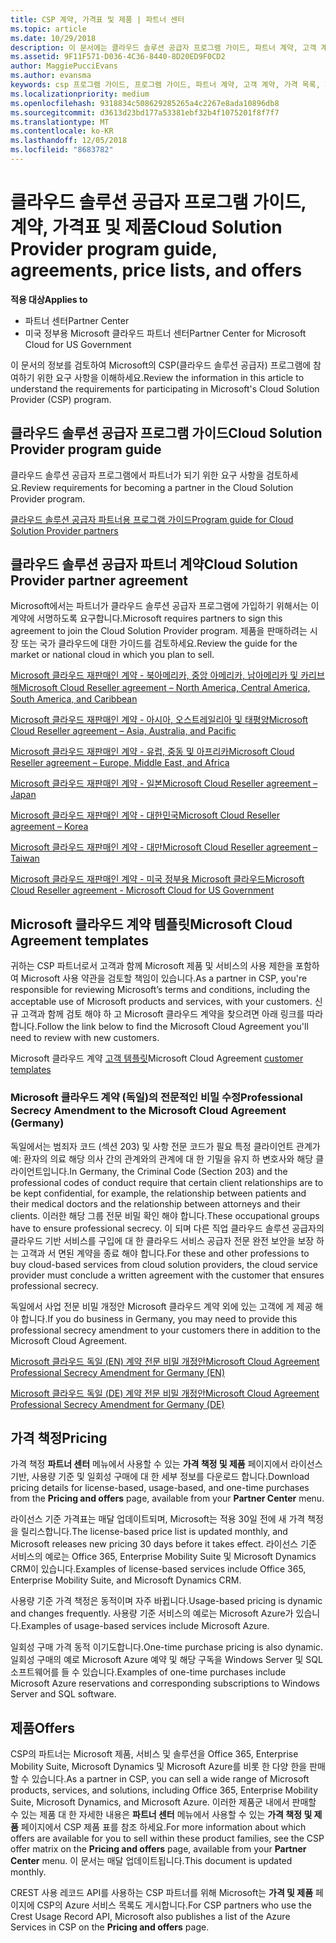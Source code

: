 ```yaml
---
title: CSP 계약, 가격표 및 제품 | 파트너 센터
ms.topic: article
ms.date: 10/29/2018
description: 이 문서에는 클라우드 솔루션 공급자 프로그램 가이드, 파트너 계약, 고객 계약, 가격 목록 및 제품 링크가 포함되어 있습니다.
ms.assetid: 9F11F571-D036-4C36-8440-8D20ED9F0CD2
author: MaggiePucciEvans
ms.author: evansma
keywords: csp 프로그램 가이드, 프로그램 가이드, 파트너 계약, 고객 계약, 가격 목록, 제품
ms.localizationpriority: medium
ms.openlocfilehash: 9318834c508629285265a4c2267e8ada10896db8
ms.sourcegitcommit: d3613d23bd177a53381ebf32b4f1075201f8f7f7
ms.translationtype: MT
ms.contentlocale: ko-KR
ms.lasthandoff: 12/05/2018
ms.locfileid: "8683782"
---
```

# <a name="cloud-solution-provider-program-guide-agreements-price-lists-and-offers"></a><span data-ttu-id="5d356-104">클라우드 솔루션 공급자 프로그램 가이드, 계약, 가격표 및 제품</span><span class="sxs-lookup"><span data-stu-id="5d356-104">Cloud Solution Provider program guide, agreements, price lists, and offers</span></span>

**<span data-ttu-id="5d356-105">적용 대상</span><span class="sxs-lookup"><span data-stu-id="5d356-105">Applies to</span></span>**

-  <span data-ttu-id="5d356-106">파트너 센터</span><span class="sxs-lookup"><span data-stu-id="5d356-106">Partner Center</span></span>
-  <span data-ttu-id="5d356-107">미국 정부용 Microsoft 클라우드 파트너 센터</span><span class="sxs-lookup"><span data-stu-id="5d356-107">Partner Center for Microsoft Cloud for US Government</span></span>


<span data-ttu-id="5d356-108">이 문서의 정보를 검토하여 Microsoft의 CSP(클라우드 솔루션 공급자) 프로그램에 참여하기 위한 요구 사항을 이해하세요.</span><span class="sxs-lookup"><span data-stu-id="5d356-108">Review the information in this article to understand the requirements for participating in Microsoft's Cloud Solution Provider (CSP) program.</span></span> 

## <a name="cloud-solution-provider-program-guide"></a><span data-ttu-id="5d356-109">클라우드 솔루션 공급자 프로그램 가이드</span><span class="sxs-lookup"><span data-stu-id="5d356-109">Cloud Solution Provider program guide</span></span>


<span data-ttu-id="5d356-110">클라우드 솔루션 공급자 프로그램에서 파트너가 되기 위한 요구 사항을 검토하세요.</span><span class="sxs-lookup"><span data-stu-id="5d356-110">Review requirements for becoming a partner in the Cloud Solution Provider program.</span></span>

[<span data-ttu-id="5d356-111">클라우드 솔루션 공급자 파트너용 프로그램 가이드</span><span class="sxs-lookup"><span data-stu-id="5d356-111">Program guide for Cloud Solution Provider partners</span></span>](http://go.microsoft.com/fwlink/p/?LinkId=617100)

## <a name="cloud-solution-provider-partner-agreement"></a><span data-ttu-id="5d356-112">클라우드 솔루션 공급자 파트너 계약</span><span class="sxs-lookup"><span data-stu-id="5d356-112">Cloud Solution Provider partner agreement</span></span>

<span data-ttu-id="5d356-113">Microsoft에서는 파트너가 클라우드 솔루션 공급자 프로그램에 가입하기 위해서는 이 계약에 서명하도록 요구합니다.</span><span class="sxs-lookup"><span data-stu-id="5d356-113">Microsoft requires partners to sign this agreement to join the Cloud Solution Provider program.</span></span> <span data-ttu-id="5d356-114">제품을 판매하려는 시장 또는 국가 클라우드에 대한 가이드를 검토하세요.</span><span class="sxs-lookup"><span data-stu-id="5d356-114">Review the guide for the market or national cloud in which you plan to sell.</span></span>

[<span data-ttu-id="5d356-115">Microsoft 클라우드 재판매인 계약 - 북아메리카, 중앙 아메리카, 남아메리카 및 카리브 해</span><span class="sxs-lookup"><span data-stu-id="5d356-115">Microsoft Cloud Reseller agreement – North America, Central America, South America, and Caribbean</span></span>](http://download.microsoft.com/download/2/C/8/2C8CAC17-FCE7-4F51-9556-4D77C7022DF5/MCRA2018_AOC_ENG_Sep2018_CR.pdf)

[<span data-ttu-id="5d356-116">Microsoft 클라우드 재판매인 계약 - 아시아, 오스트레일리아 및 태평양</span><span class="sxs-lookup"><span data-stu-id="5d356-116">Microsoft Cloud Reseller agreement – Asia, Australia, and Pacific</span></span>](http://download.microsoft.com/download/2/C/8/2C8CAC17-FCE7-4F51-9556-4D77C7022DF5/MCRA2018_APOC_ENG_Sep2018_CR.pdf)

[<span data-ttu-id="5d356-117">Microsoft 클라우드 재판매인 계약 - 유럽, 중동 및 아프리카</span><span class="sxs-lookup"><span data-stu-id="5d356-117">Microsoft Cloud Reseller agreement – Europe, Middle East, and Africa</span></span>](http://download.microsoft.com/download/2/C/8/2C8CAC17-FCE7-4F51-9556-4D77C7022DF5/MCRA2018_EOC_ENG_Sep2018_CR.pdf)

[<span data-ttu-id="5d356-118">Microsoft 클라우드 재판매인 계약 - 일본</span><span class="sxs-lookup"><span data-stu-id="5d356-118">Microsoft Cloud Reseller agreement – Japan</span></span>](http://download.microsoft.com/download/2/C/8/2C8CAC17-FCE7-4F51-9556-4D77C7022DF5/MCRA2018_JPN_ENG_Sep2018_CR.pdf)

[<span data-ttu-id="5d356-119">Microsoft 클라우드 재판매인 계약 - 대한민국</span><span class="sxs-lookup"><span data-stu-id="5d356-119">Microsoft Cloud Reseller agreement – Korea</span></span>](http://download.microsoft.com/download/2/C/8/2C8CAC17-FCE7-4F51-9556-4D77C7022DF5/MCRA2018_KOR_ENG_Sep2018_CR.pdf)

[<span data-ttu-id="5d356-120">Microsoft 클라우드 재판매인 계약 - 대만</span><span class="sxs-lookup"><span data-stu-id="5d356-120">Microsoft Cloud Reseller agreement – Taiwan</span></span>](http://download.microsoft.com/download/2/C/8/2C8CAC17-FCE7-4F51-9556-4D77C7022DF5/MCRA2018_TAI_ENG_Sep2018_CR.pdf)

[<span data-ttu-id="5d356-121">Microsoft 클라우드 재판매인 계약 - 미국 정부용 Microsoft 클라우드</span><span class="sxs-lookup"><span data-stu-id="5d356-121">Microsoft Cloud Reseller agreement - Microsoft Cloud for US Government</span></span>](http://download.microsoft.com/download/2/C/8/2C8CAC17-FCE7-4F51-9556-4D77C7022DF5/MCRA2018_AOC_USGCC_ENG_Sep2018_CR.pdf)


## <a name="microsoft-cloud-agreement-templates"></a><span data-ttu-id="5d356-122">Microsoft 클라우드 계약 템플릿</span><span class="sxs-lookup"><span data-stu-id="5d356-122">Microsoft Cloud Agreement templates</span></span>

<span data-ttu-id="5d356-123">귀하는 CSP 파트너로서 고객과 함께 Microsoft 제품 및 서비스의 사용 제한을 포함하여 Microsoft 사용 약관을 검토할 책임이 있습니다.</span><span class="sxs-lookup"><span data-stu-id="5d356-123">As a partner in CSP, you're responsible for reviewing Microsoft’s terms and conditions, including the acceptable use of Microsoft products and services, with your customers.</span></span> <span data-ttu-id="5d356-124">신규 고객과 함께 검토 해야 하 고 Microsoft 클라우드 계약을 찾으려면 아래 링크를 따라 합니다.</span><span class="sxs-lookup"><span data-stu-id="5d356-124">Follow the link below to find the Microsoft Cloud Agreement you'll need to review with new customers.</span></span> 

<span data-ttu-id="5d356-125">Microsoft 클라우드 계약 [고객 템플릿](agreements.md)</span><span class="sxs-lookup"><span data-stu-id="5d356-125">Microsoft Cloud Agreement [customer templates](agreements.md)</span></span>

### <a name="professional-secrecy-amendment-to-the-microsoft-cloud-agreement-germany"></a><span data-ttu-id="5d356-126">Microsoft 클라우드 계약 (독일)의 전문적인 비밀 수정</span><span class="sxs-lookup"><span data-stu-id="5d356-126">Professional Secrecy Amendment to the Microsoft Cloud Agreement (Germany)</span></span>

<span data-ttu-id="5d356-127">독일에서는 범죄자 코드 (섹션 203) 및 사항 전문 코드가 필요 특정 클라이언트 관계가 예: 환자의 의료 해당 의사 간의 관계와의 관계에 대 한 기밀을 유지 하 변호사와 해당 클라이언트입니다.</span><span class="sxs-lookup"><span data-stu-id="5d356-127">In Germany, the Criminal Code (Section 203) and the professional codes of conduct require that certain client relationships are to be kept confidential, for example, the relationship between patients and their medical doctors and the relationship between attorneys and their clients.</span></span> <span data-ttu-id="5d356-128">이러한 해당 그룹 전문 비밀 확인 해야 합니다.</span><span class="sxs-lookup"><span data-stu-id="5d356-128">These occupational groups have to ensure professional secrecy.</span></span> <span data-ttu-id="5d356-129">이 되며 다른 직업 클라우드 솔루션 공급자의 클라우드 기반 서비스를 구입에 대 한 클라우드 서비스 공급자 전문 완전 보안을 보장 하는 고객과 서 면된 계약을 종료 해야 합니다.</span><span class="sxs-lookup"><span data-stu-id="5d356-129">For these and other professions to buy cloud-based services from cloud solution providers, the cloud service provider must conclude a written agreement with the customer that ensures professional secrecy.</span></span> 

<span data-ttu-id="5d356-130">독일에서 사업 전문 비밀 개정안 Microsoft 클라우드 계약 외에 있는 고객에 게 제공 해야 합니다.</span><span class="sxs-lookup"><span data-stu-id="5d356-130">If you do business in Germany, you may need to provide this professional secrecy amendment to your customers there in addition to the Microsoft Cloud Agreement.</span></span>

[<span data-ttu-id="5d356-131">Microsoft 클라우드 독일 (EN) 계약 전문 비밀 개정안</span><span class="sxs-lookup"><span data-stu-id="5d356-131">Microsoft Cloud Agreement Professional Secrecy Amendment for Germany (EN)</span></span>](https://go.microsoft.com/fwlink/?linkid=2030827&clcid=0x409)

[<span data-ttu-id="5d356-132">Microsoft 클라우드 독일 (DE) 계약 전문 비밀 개정안</span><span class="sxs-lookup"><span data-stu-id="5d356-132">Microsoft Cloud Agreement Professional Secrecy Amendment for Germany (DE)</span></span>](https://go.microsoft.com/fwlink/?linkid=2030827&clcid=0x407)


## <a name="pricing"></a><span data-ttu-id="5d356-133">가격 책정</span><span class="sxs-lookup"><span data-stu-id="5d356-133">Pricing</span></span>


<span data-ttu-id="5d356-134">가격 책정 **파트너 센터** 메뉴에서 사용할 수 있는 **가격 책정 및 제품** 페이지에서 라이선스 기반, 사용량 기준 및 일회성 구매에 대 한 세부 정보를 다운로드 합니다.</span><span class="sxs-lookup"><span data-stu-id="5d356-134">Download pricing details for license-based, usage-based, and one-time purchases from the **Pricing and offers** page, available from your **Partner Center** menu.</span></span> 

<span data-ttu-id="5d356-135">라이선스 기준 가격표는 매달 업데이트되며, Microsoft는 적용 30일 전에 새 가격 책정을 릴리스합니다.</span><span class="sxs-lookup"><span data-stu-id="5d356-135">The license-based price list is updated monthly, and Microsoft releases new pricing 30 days before it takes effect.</span></span> <span data-ttu-id="5d356-136">라이선스 기준 서비스의 예로는 Office 365, Enterprise Mobility Suite 및 Microsoft Dynamics CRM이 있습니다.</span><span class="sxs-lookup"><span data-stu-id="5d356-136">Examples of license-based services include Office 365, Enterprise Mobility Suite, and Microsoft Dynamics CRM.</span></span> 

<span data-ttu-id="5d356-137">사용량 기준 가격 책정은 동적이며 자주 바뀝니다.</span><span class="sxs-lookup"><span data-stu-id="5d356-137">Usage-based pricing is dynamic and changes frequently.</span></span> <span data-ttu-id="5d356-138">사용량 기준 서비스의 예로는 Microsoft Azure가 있습니다.</span><span class="sxs-lookup"><span data-stu-id="5d356-138">Examples of usage-based services include Microsoft Azure.</span></span>

<span data-ttu-id="5d356-139">일회성 구매 가격 동적 이기도합니다.</span><span class="sxs-lookup"><span data-stu-id="5d356-139">One-time purchase pricing is also dynamic.</span></span> <span data-ttu-id="5d356-140">일회성 구매의 예로 Microsoft Azure 예약 및 해당 구독을 Windows Server 및 SQL 소프트웨어를 들 수 있습니다.</span><span class="sxs-lookup"><span data-stu-id="5d356-140">Examples of one-time purchases include Microsoft Azure reservations and corresponding subscriptions to Windows Server and SQL software.</span></span> 


## <a name="offers"></a><span data-ttu-id="5d356-141">제품</span><span class="sxs-lookup"><span data-stu-id="5d356-141">Offers</span></span>


<span data-ttu-id="5d356-142">CSP의 파트너는 Microsoft 제품, 서비스 및 솔루션을 Office 365, Enterprise Mobility Suite, Microsoft Dynamics 및 Microsoft Azure를 비롯 한 다양 한을 판매할 수 있습니다.</span><span class="sxs-lookup"><span data-stu-id="5d356-142">As a partner in CSP, you can sell a wide range of Microsoft products, services, and solutions, including Office 365, Enterprise Mobility Suite, Microsoft Dynamics, and Microsoft Azure.</span></span> <span data-ttu-id="5d356-143">이러한 제품군 내에서 판매할 수 있는 제품 대 한 자세한 내용은 **파트너 센터** 메뉴에서 사용할 수 있는 **가격 책정 및 제품** 페이지에서 CSP 제품 표를 참조 하세요.</span><span class="sxs-lookup"><span data-stu-id="5d356-143">For more information about which offers are available for you to sell within these product families, see the CSP offer matrix on the **Pricing and offers** page, available from your **Partner Center** menu.</span></span> <span data-ttu-id="5d356-144">이 문서는 매달 업데이트됩니다.</span><span class="sxs-lookup"><span data-stu-id="5d356-144">This document is updated monthly.</span></span>

<span data-ttu-id="5d356-145">CREST 사용 레코드 API를 사용하는 CSP 파트너를 위해 Microsoft는 **가격 및 제품** 페이지에 CSP의 Azure 서비스 목록도 게시합니다.</span><span class="sxs-lookup"><span data-stu-id="5d356-145">For CSP partners who use the Crest Usage Record API, Microsoft also publishes a list of the Azure Services in CSP on the **Pricing and offers** page.</span></span>



